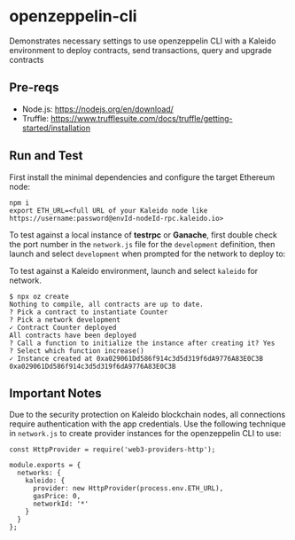# openzeppelin-cli
Demonstrates necessary settings to use openzeppelin CLI with a Kaleido environment to deploy contracts, send transactions, query and upgrade contracts

## Pre-reqs

- Node.js: https://nodejs.org/en/download/
- Truffle: https://www.trufflesuite.com/docs/truffle/getting-started/installation

## Run and Test

First install the minimal dependencies and configure the target Ethereum node:

```
npm i
export ETH_URL=<full URL of your Kaleido node like https://username:password@envId-nodeId-rpc.kaleido.io>
```

To test against a local instance of **testrpc** or **Ganache**, first double check the port number in the `network.js` file for the `development` definition, then launch and select `development` when prompted for the network to deploy to:

To test against a Kaleido environment, launch and select `kaleido` for network.

```
$ npx oz create
Nothing to compile, all contracts are up to date.
? Pick a contract to instantiate Counter
? Pick a network development
✓ Contract Counter deployed
All contracts have been deployed
? Call a function to initialize the instance after creating it? Yes
? Select which function increase()
✓ Instance created at 0xa029061Dd586f914c3d5d319f6dA9776A83E0C3B
0xa029061Dd586f914c3d5d319f6dA9776A83E0C3B
```

## Important Notes

Due to the security protection on Kaleido blockchain nodes, all connections require authentication with the app credentials. Use the following technique in `network.js` to create provider instances for the openzeppelin CLI to use:

```
const HttpProvider = require('web3-providers-http');

module.exports = {
  networks: {
    kaleido: {
      provider: new HttpProvider(process.env.ETH_URL),
      gasPrice: 0,
      networkId: '*'
    }
  }
};
```
